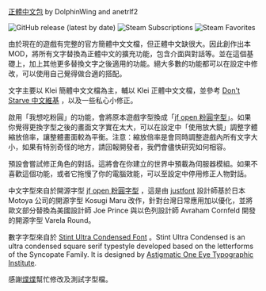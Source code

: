 [正體中文包](https://steamcommunity.com/sharedfiles/filedetails/?id=1993780385) by DolphinWing and anetrlf2

![GitHub release (latest by date)](https://img.shields.io/github/v/release/DolphinWing/DSTTranslate?logo=github) ![Steam Subscriptions](https://img.shields.io/steam/subscriptions/1993780385?logo=steam) ![Steam Favorites](https://img.shields.io/steam/favorites/1993780385?logo=steam)

由於現在的遊戲有完整的官方簡體中文文檔，但正體中文缺很大。因此創作出本 MOD，將所有文字替換為正體中文的擴充功能，包含介面與對話等。並在這個基礎上，加上其他更多替換文字之後適用的功能。絕大多數的功能都可以在設定中修改，可以使用自己覺得做合適的搭配。

文字主要以 Klei 簡體中文文檔為主，輔以 Klei 正體中文文檔，並參考 [Don't Starve 中文維基](https://dontstarve.fandom.com/zh/?variant=zh-hant) ，以及一些私心小修正。

啟用「我想吃粉圓」的功能，會將原本遊戲字型換成「[jf open 粉圓字型](https://justfont.com/huninn/)」。如果你覺得更換字型之後的畫面文字實在太大，可以在設定中「使用放大鏡」調整字體縮放倍率，讓整體畫面較為平衡。注意：縮放倍率是會同時調整遊戲內所有文字大小，如果有特別奇怪的地方，請回報開發者，我們會儘快研究如何相容。

預設會嘗試修正角色的對話。這將會在你建立的世界中預載為伺服器模組。如果不喜歡這個功能，或者它拖慢了你的電腦效能，可以至設定中停用修正人物對話。

中文字型來自於開源字型 [jf open 粉圓字型](https://justfont.com/huninn/) ，這是由 [justfont](https://justfont.com/about/) 設計師基於日本 Motoya 公司的開源字型 Kosugi Maru 改作，針對台灣日常應用加以優化，並將歐文部分替換為美國設計師 Joe Prince 與以色列設計師 Avraham Cornfeld 開發的開源字型 Varela Round。

數字字型來自於 [Stint Ultra Condensed Font](https://fonts.google.com/specimen/Stint+Ultra+Condensed) 。Stint Ultra Condensed is an ultra condensed square serif typestyle developed based on the letterforms of the Syncopate Family. It is designed by [Astigmatic One Eye Typographic Institute](https://www.fontspace.com/astigmatic-one-eye-typographic-institute).

感謝[煠煠](https://www.twitch.tv/anetrlf2)幫忙修改及測試字型檔。
